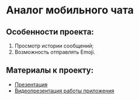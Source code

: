 # Аналог мобильного чата

## Особенности проекта:
1) Просмотр истории сообщений;
2) Возможность отправлять Emoji.

## Материалы к проекту:
+ [Презентация]()
+ [Видеопрезентация работы приложения](https://youtu.be/sBj92kGKAl4)
